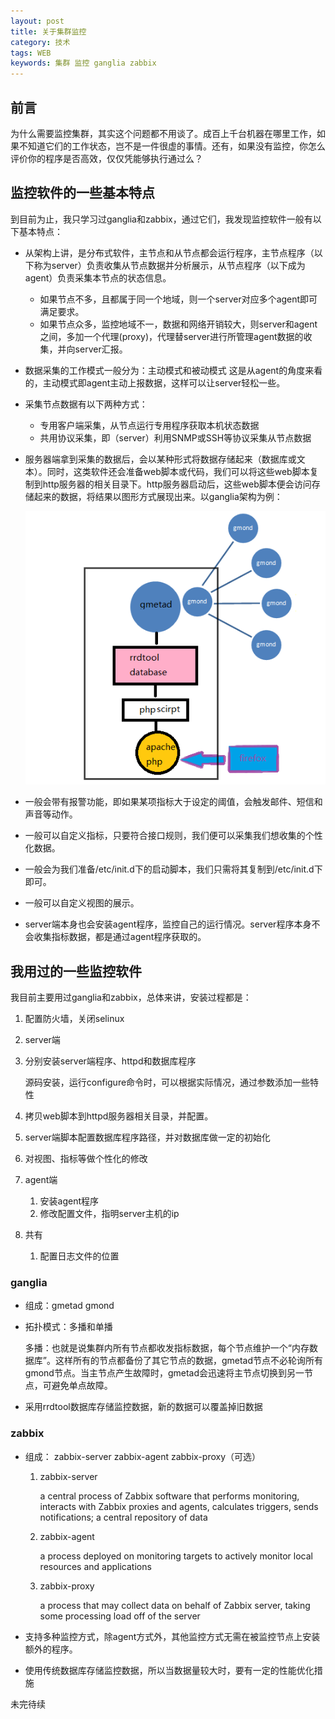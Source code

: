 ```yaml
---
layout: post
title: 关于集群监控
category: 技术
tags: WEB
keywords: 集群 监控 ganglia zabbix
---
```


## 前言 ##

为什么需要监控集群，其实这个问题都不用谈了。成百上千台机器在哪里工作，如果不知道它们的工作状态，岂不是一件很虚的事情。还有，如果没有监控，你怎么评价你的程序是否高效，仅仅凭能够执行通过么？

## 监控软件的一些基本特点 ##

到目前为止，我只学习过ganglia和zabbix，通过它们，我发现监控软件一般有以下基本特点：

- 从架构上讲，是分布式软件，主节点和从节点都会运行程序，主节点程序（以下称为server）负责收集从节点数据并分析展示，从节点程序（以下成为agent）负责采集本节点的状态信息。
	- 如果节点不多，且都属于同一个地域，则一个server对应多个agent即可满足要求。
	- 如果节点众多，监控地域不一，数据和网络开销较大，则server和agent之间，多加一个代理(proxy)，代理替server进行所管理agent数据的收集，并向server汇报。

- 数据采集的工作模式一般分为：主动模式和被动模式
	这是从agent的角度来看的，主动模式即agent主动上报数据，这样可以让server轻松一些。

- 采集节点数据有以下两种方式：
	- 专用客户端采集，从节点运行专用程序获取本机状态数据
	- 共用协议采集，即（server）利用SNMP或SSH等协议采集从节点数据

- 服务器端拿到采集的数据后，会以某种形式将数据存储起来（数据库或文本）。同时，这类软件还会准备web脚本或代码，我们可以将这些web脚本复制到http服务器的相关目录下。http服务器启动后，这些web脚本便会访问存储起来的数据，将结果以图形方式展现出来。以ganglia架构为例：

	![Alt text](/public/upload/frame_of_ganglia.png)

- 一般会带有报警功能，即如果某项指标大于设定的阈值，会触发邮件、短信和声音等动作。

- 一般可以自定义指标，只要符合接口规则，我们便可以采集我们想收集的个性化数据。

- 一般会为我们准备/etc/init.d下的启动脚本，我们只需将其复制到/etc/init.d下即可。

- 一般可以自定义视图的展示。

- server端本身也会安装agent程序，监控自己的运行情况。server程序本身不会收集指标数据，都是通过agent程序获取的。

## 我用过的一些监控软件 ##

我目前主要用过ganglia和zabbix，总体来讲，安装过程都是：

1. 配置防火墙，关闭selinux

2. server端

  1. 分别安装server端程序、httpd和数据库程序

		源码安装，运行configure命令时，可以根据实际情况，通过参数添加一些特性

  2. 拷贝web脚本到httpd服务器相关目录，并配置。
  3. server端脚本配置数据库程序路径，并对数据库做一定的初始化
  4. 对视图、指标等做个性化的修改

3. agent端
	1. 安装agent程序
	2. 修改配置文件，指明server主机的ip

4. 共有
	1. 配置日志文件的位置 


### ganglia ###

- 组成：gmetad gmond

- 拓扑模式：多播和单播
	
	多播：也就是说集群内所有节点都收发指标数据，每个节点维护一个“内存数据库”。这样所有的节点都备份了其它节点的数据，gmetad节点不必轮询所有gmond节点。当主节点产生故障时，gmetad会迅速将主节点切换到另一节点，可避免单点故障。
- 采用rrdtool数据库存储监控数据，新的数据可以覆盖掉旧数据 

### zabbix ###

- 组成： zabbix-server zabbix-agent zabbix-proxy（可选）
	
	1. zabbix-server
		
		 a central process of Zabbix software that performs monitoring, interacts with Zabbix proxies and agents, calculates triggers, sends notifications; a central repository of data
	2. zabbix-agent

		a process deployed on monitoring targets to actively monitor local resources and applications
	3. zabbix-proxy

		a process that may collect data on behalf of Zabbix server, taking some processing load off of the server
	
- 支持多种监控方式，除agent方式外，其他监控方式无需在被监控节点上安装额外的程序。
- 使用传统数据库存储监控数据，所以当数据量较大时，要有一定的性能优化措施


未完待续